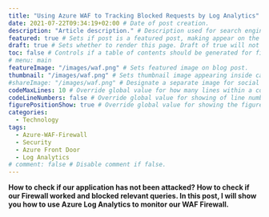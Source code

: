 ```yaml
---
title: "Using Azure WAF to Tracking Blocked Requests by Log Analytics" # Title of the blog post.
date: 2021-07-22T09:34:19+02:00 # Date of post creation.
description: "Article description." # Description used for search engine.
featured: true # Sets if post is a featured post, making appear on the home page side bar.
draft: true # Sets whether to render this page. Draft of true will not be rendered.
toc: false # Controls if a table of contents should be generated for first-level links automatically.
# menu: main
featureImage: "/images/waf.png" # Sets featured image on blog post.
thumbnail: "/images/waf.png" # Sets thumbnail image appearing inside card on homepage.
#shareImage: "/images/waf.png" # Designate a separate image for social media sharing.
codeMaxLines: 10 # Override global value for how many lines within a code block before auto-collapsing.
codeLineNumbers: false # Override global value for showing of line numbers within code block.
figurePositionShow: true # Override global value for showing the figure label.
categories:
  - Technology
tags:
  - Azure-WAF-Firewall
  - Security
  - Azure Front Door
  - Log Analytics
# comment: false # Disable comment if false.
---
```


**How to check if our application has not been attacked? How to check if our Firewall worked and blocked relevant queries. In this post, I will show you how to use Azure Log Analytics to monitor our WAF Firewall.**